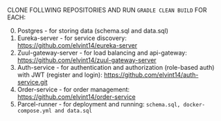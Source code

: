 CLONE FOLLWING REPOSITORIES AND RUN ```GRADLE CLEAN BUILD``` FOR EACH:

0) Postgres - for storing data (schema.sql and data.sql)
1) Eureka-server - for service discovery: https://github.com/elvint14/eureka-server
2) Zuul-gateway-server - for load balancing and api-gateway: https://github.com/elvint14/zuul-gateway-server
3) Auth-service - for authentication and authorization (role-based auth) with JWT (register and login): https://github.com/elvint14/auth-service.git
4) Order-service - for order management: https://github.com/elvint14/order-service
5) Parcel-runner - for deployment and running: ```schema.sql, docker-compose.yml and data.sql```
